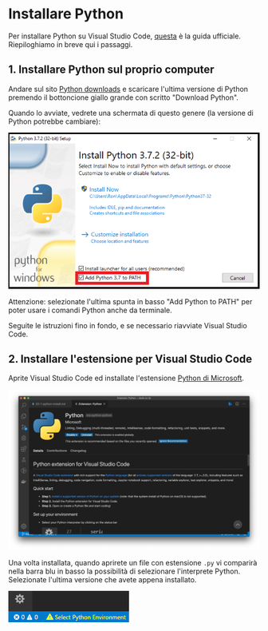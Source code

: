 # Installare Python

Per installare Python su Visual Studio Code, [questa](https://code.visualstudio.com/docs/python/python-tutorial) è la guida ufficiale. Riepiloghiamo in breve qui i passaggi.

## 1. Installare Python sul proprio computer

Andare sul sito [Python downloads](https://www.python.org/downloads/) e scaricare l'ultima versione di Python premendo il bottoncione giallo grande con scritto "Download Python".

Quando lo avviate, vedrete una schermata di questo genere (la versione di Python potrebbe cambiare):

<p class="img-container centered">
<img class="w80p" src="assets/python-install.png" alt="Install Python">
</p>

Attenzione: selezionate l'ultima spunta in basso "Add Python to PATH" per poter usare i comandi Python anche da terminale.

Seguite le istruzioni fino in fondo, e se necessario riavviate Visual Studio Code.

## 2. Installare l'estensione per Visual Studio Code
Aprite Visual Studio Code ed installate l'estensione [Python di Microsoft](https://marketplace.visualstudio.com/items?itemName=ms-python.python). 

<p class="img-container centered">
<img class="w80p" src="assets/python-extension.png" alt="Install Python extension">
</p>

Una volta installata, quando aprirete un file con estensione `.py` vi comparirà nella barra blu in basso la possibilità di selezionare l'interprete Python. Selezionate l'ultima versione che avete appena installato.

<p class="img-container centered">
<img class="w50p" src="assets/python-select-env.png" alt="Select Python Interpreter">
</p>
